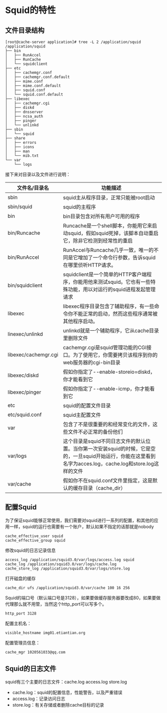 # Squid的特性
## 文件目录结构
```
[root@cache-server application]# tree -L 2 /application/squid
/application/squid
├── bin
│   ├── RunAccel
│   ├── RunCache
│   └── squidclient
├── etc
│   ├── cachemgr.conf
│   ├── cachemgr.conf.default
│   ├── mime.conf
│   ├── mime.conf.default
│   ├── squid.conf
│   └── squid.conf.default
├── libexec
│   ├── cachemgr.cgi
│   ├── diskd
│   ├── dnsserver
│   ├── ncsa_auth
│   ├── pinger
│   └── unlinkd
├── sbin
│   └── squid
├── share
│   ├── errors
│   ├── icons
│   ├── man
│   └── mib.txt
└── var
    └── logs
```
接下来对目录以及文件进行说明：

文件名/目录名| 功能描述
---|---
sbin | squid主从程序目录，正常只能被root启动
sbin/squid | squid的主程序
bin | bin目录包含对所有用户可用的程序
bin/Runcache | Runcache是一个shell脚本，你能用它来启动squid，假如squid死掉，该脚本自动重启它，除非它检测到经常性的重启
bin/RunAccel | RunAccel与Runcache几乎一致，唯一的不同是它增加了一个命令行参数，告诉squid在哪里侦听HTTP请求。
bin/squidclient | squidclient是一个简单的HTTP客户端程序，你能用他来测试squid。它也有一些特殊功能，用以对运行的squid进程发起管理请求
libexec | libexec程序目录包含了辅助程序，有一些命令你不能正常的启动，然而这些程序通常被其他程序启动。
linexec/unlinkd | unlinkd就是一个辅助程序，它从cache目录里删除文件
libexec/cachemgr.cgi | cachemgr.cgi是squid管理功能的CGI接口。为了使用它，你需要拷贝该程序到你的web服务器的cgi-bin目录
libexec/diskd | 假如你指定了--enable-storeio=diskd，你才能看到它
libexec/pinger | 假如你指定了--enable-icmp，你才能看到它
etc | squid的配置文件目录
etc/squid.conf | squid主配置文件
var | 包含了不是很重要的和经常变化的文件，这些文件不必正常的备份他们
var/logs | 这个目录是squid不同日志文件的默认位置。当你第一次安装squid的时候，它是空的，一旦squid开始运行，你能在这里看到名字为acces.log，cache.log和store.log这样的文件
var/cache | 假如你不在squid.conf文件里指定，这是默认的缓存目录（cache_dir）

## 配置Squid
为了保证squid能够正常使用，我们需要对squid进行一系列的配置，和其他的应用一样，squid的运行也需要有一个账户，默认如果不指定的话那就是nobody

```
cache_effective_user squid
cache_effective_group squid
```
修改squid的日志记录信息

```
access_log /application/squid3.0/var/logs/access.log squid
cache_log /application/squid3.0/var/logs/cache.log
cache_store_log /application/squid3.0/var/logs/store.log
```
打开磁盘的缓存

```
cache_dir ufs /application/squid3.0/var/cache 100 16 256
```
Squid的端口号（默认端口号是3128），如果要做缓存服务器要改成80，如果要做代理那么就不用管，当然这个http_port可以写多个。

```
http_port 3128
```
配置主机名：

```
visible_hostname img01.etiantian.org
```
配置管理员信息：

```
cache_mgr 1020561033@qq.com
```

## Squid的日志文件
squid有三个主要的日志文件：cache.log access.log store.log
- cache.log：squid的配置信息，性能警告，以及严重错误
- access.log：记录访问日志
- store.log：有关存储或者删除cache目标的记录

